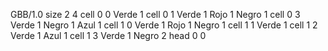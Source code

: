 <gs-board> GBB/1.0
size 2 4
cell 0 0 Verde 1
cell 0 1 Verde 1 Rojo 1 Negro 1
cell 0 3 Verde 1 Negro 1 Azul 1
cell 1 0 Verde 1 Rojo 1 Negro 1
cell 1 1 Verde 1
cell 1 2 Verde 1 Azul 1
cell 1 3 Verde 1 Negro 2
head 0 0
 </gs-board>